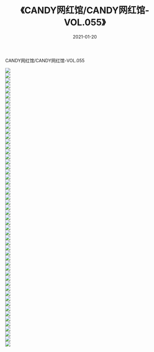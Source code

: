 ﻿---
layout: post
title:  《CANDY网红馆/CANDY网红馆-VOL.055》
date:   2021-01-20
img: http://pic.660000.xyz/1:/网络美图/2021/CANDY网红馆/CANDY网红馆-VOL.055/000.jpg
categories: [美女, 清纯, 唯美]
---

CANDY网红馆/CANDY网红馆-VOL.055

 ![](http://pic.660000.xyz/1:/网络美图/2021/CANDY网红馆/CANDY网红馆-VOL.055/001.jpg) <br>![](http://pic.660000.xyz/1:/网络美图/2021/CANDY网红馆/CANDY网红馆-VOL.055/002.jpg) <br>![](http://pic.660000.xyz/1:/网络美图/2021/CANDY网红馆/CANDY网红馆-VOL.055/003.jpg) <br>![](http://pic.660000.xyz/1:/网络美图/2021/CANDY网红馆/CANDY网红馆-VOL.055/004.jpg) <br>![](http://pic.660000.xyz/1:/网络美图/2021/CANDY网红馆/CANDY网红馆-VOL.055/005.jpg) <br>![](http://pic.660000.xyz/1:/网络美图/2021/CANDY网红馆/CANDY网红馆-VOL.055/006.jpg) <br>![](http://pic.660000.xyz/1:/网络美图/2021/CANDY网红馆/CANDY网红馆-VOL.055/007.jpg) <br>![](http://pic.660000.xyz/1:/网络美图/2021/CANDY网红馆/CANDY网红馆-VOL.055/008.jpg) <br>![](http://pic.660000.xyz/1:/网络美图/2021/CANDY网红馆/CANDY网红馆-VOL.055/009.jpg) <br>![](http://pic.660000.xyz/1:/网络美图/2021/CANDY网红馆/CANDY网红馆-VOL.055/010.jpg) <br>![](http://pic.660000.xyz/1:/网络美图/2021/CANDY网红馆/CANDY网红馆-VOL.055/011.jpg) <br>![](http://pic.660000.xyz/1:/网络美图/2021/CANDY网红馆/CANDY网红馆-VOL.055/012.jpg) <br>![](http://pic.660000.xyz/1:/网络美图/2021/CANDY网红馆/CANDY网红馆-VOL.055/013.jpg) <br>![](http://pic.660000.xyz/1:/网络美图/2021/CANDY网红馆/CANDY网红馆-VOL.055/014.jpg) <br>![](http://pic.660000.xyz/1:/网络美图/2021/CANDY网红馆/CANDY网红馆-VOL.055/015.jpg) <br>![](http://pic.660000.xyz/1:/网络美图/2021/CANDY网红馆/CANDY网红馆-VOL.055/016.jpg) <br>![](http://pic.660000.xyz/1:/网络美图/2021/CANDY网红馆/CANDY网红馆-VOL.055/017.jpg) <br>![](http://pic.660000.xyz/1:/网络美图/2021/CANDY网红馆/CANDY网红馆-VOL.055/018.jpg) <br>![](http://pic.660000.xyz/1:/网络美图/2021/CANDY网红馆/CANDY网红馆-VOL.055/019.jpg) <br>![](http://pic.660000.xyz/1:/网络美图/2021/CANDY网红馆/CANDY网红馆-VOL.055/020.jpg) <br>![](http://pic.660000.xyz/1:/网络美图/2021/CANDY网红馆/CANDY网红馆-VOL.055/021.jpg) <br>![](http://pic.660000.xyz/1:/网络美图/2021/CANDY网红馆/CANDY网红馆-VOL.055/022.jpg) <br>![](http://pic.660000.xyz/1:/网络美图/2021/CANDY网红馆/CANDY网红馆-VOL.055/023.jpg) <br>![](http://pic.660000.xyz/1:/网络美图/2021/CANDY网红馆/CANDY网红馆-VOL.055/024.jpg) <br>![](http://pic.660000.xyz/1:/网络美图/2021/CANDY网红馆/CANDY网红馆-VOL.055/025.jpg) <br>![](http://pic.660000.xyz/1:/网络美图/2021/CANDY网红馆/CANDY网红馆-VOL.055/026.jpg) <br>![](http://pic.660000.xyz/1:/网络美图/2021/CANDY网红馆/CANDY网红馆-VOL.055/027.jpg) <br>![](http://pic.660000.xyz/1:/网络美图/2021/CANDY网红馆/CANDY网红馆-VOL.055/028.jpg) <br>![](http://pic.660000.xyz/1:/网络美图/2021/CANDY网红馆/CANDY网红馆-VOL.055/029.jpg) <br>![](http://pic.660000.xyz/1:/网络美图/2021/CANDY网红馆/CANDY网红馆-VOL.055/030.jpg) <br>![](http://pic.660000.xyz/1:/网络美图/2021/CANDY网红馆/CANDY网红馆-VOL.055/031.jpg) <br>![](http://pic.660000.xyz/1:/网络美图/2021/CANDY网红馆/CANDY网红馆-VOL.055/032.jpg) <br>![](http://pic.660000.xyz/1:/网络美图/2021/CANDY网红馆/CANDY网红馆-VOL.055/033.jpg) <br>![](http://pic.660000.xyz/1:/网络美图/2021/CANDY网红馆/CANDY网红馆-VOL.055/034.jpg) <br>![](http://pic.660000.xyz/1:/网络美图/2021/CANDY网红馆/CANDY网红馆-VOL.055/035.jpg) <br>![](http://pic.660000.xyz/1:/网络美图/2021/CANDY网红馆/CANDY网红馆-VOL.055/036.jpg) <br>![](http://pic.660000.xyz/1:/网络美图/2021/CANDY网红馆/CANDY网红馆-VOL.055/037.jpg) <br>![](http://pic.660000.xyz/1:/网络美图/2021/CANDY网红馆/CANDY网红馆-VOL.055/038.jpg) <br>![](http://pic.660000.xyz/1:/网络美图/2021/CANDY网红馆/CANDY网红馆-VOL.055/039.jpg) <br>![](http://pic.660000.xyz/1:/网络美图/2021/CANDY网红馆/CANDY网红馆-VOL.055/040.jpg) <br>![](http://pic.660000.xyz/1:/网络美图/2021/CANDY网红馆/CANDY网红馆-VOL.055/041.jpg) <br>![](http://pic.660000.xyz/1:/网络美图/2021/CANDY网红馆/CANDY网红馆-VOL.055/042.jpg) <br>![](http://pic.660000.xyz/1:/网络美图/2021/CANDY网红馆/CANDY网红馆-VOL.055/043.jpg) <br>![](http://pic.660000.xyz/1:/网络美图/2021/CANDY网红馆/CANDY网红馆-VOL.055/044.jpg) <br>![](http://pic.660000.xyz/1:/网络美图/2021/CANDY网红馆/CANDY网红馆-VOL.055/045.jpg) <br>![](http://pic.660000.xyz/1:/网络美图/2021/CANDY网红馆/CANDY网红馆-VOL.055/046.jpg) <br>![](http://pic.660000.xyz/1:/网络美图/2021/CANDY网红馆/CANDY网红馆-VOL.055/047.jpg) <br>![](http://pic.660000.xyz/1:/网络美图/2021/CANDY网红馆/CANDY网红馆-VOL.055/048.jpg) <br>![](http://pic.660000.xyz/1:/网络美图/2021/CANDY网红馆/CANDY网红馆-VOL.055/049.jpg) <br>![](http://pic.660000.xyz/1:/网络美图/2021/CANDY网红馆/CANDY网红馆-VOL.055/050.jpg) <br>![](http://pic.660000.xyz/1:/网络美图/2021/CANDY网红馆/CANDY网红馆-VOL.055/051.jpg) <br>![](http://pic.660000.xyz/1:/网络美图/2021/CANDY网红馆/CANDY网红馆-VOL.055/052.jpg) <br>![](http://pic.660000.xyz/1:/网络美图/2021/CANDY网红馆/CANDY网红馆-VOL.055/053.jpg) <br>![](http://pic.660000.xyz/1:/网络美图/2021/CANDY网红馆/CANDY网红馆-VOL.055/054.jpg) <br>![](http://pic.660000.xyz/1:/网络美图/2021/CANDY网红馆/CANDY网红馆-VOL.055/055.jpg) <br>